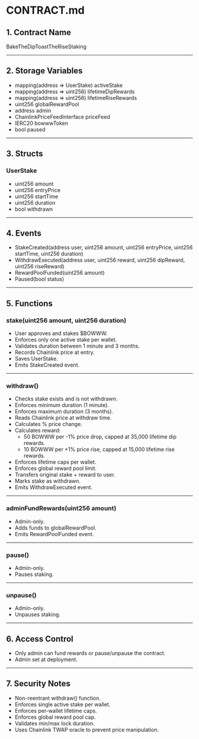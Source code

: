 # CONTRACT.md

## 1. Contract Name
BakeTheDipToastTheRiseStaking

---

## 2. Storage Variables

- mapping(address => UserStake) activeStake
- mapping(address => uint256) lifetimeDipRewards
- mapping(address => uint256) lifetimeRiseRewards
- uint256 globalRewardPool
- address admin
- ChainlinkPriceFeedInterface priceFeed
- IERC20 bowwwToken
- bool paused

---

## 3. Structs

### UserStake
- uint256 amount
- uint256 entryPrice
- uint256 startTime
- uint256 duration
- bool withdrawn

---

## 4. Events

- StakeCreated(address user, uint256 amount, uint256 entryPrice, uint256 startTime, uint256 duration)
- WithdrawExecuted(address user, uint256 reward, uint256 dipReward, uint256 riseReward)
- RewardPoolFunded(uint256 amount)
- Paused(bool status)

---

## 5. Functions

### stake(uint256 amount, uint256 duration)
- User approves and stakes $BOWWW.
- Enforces only one active stake per wallet.
- Validates duration between 1 minute and 3 months.
- Records Chainlink price at entry.
- Saves UserStake.
- Emits StakeCreated event.

---

### withdraw()
- Checks stake exists and is not withdrawn.
- Enforces minimum duration (1 minute).
- Enforces maximum duration (3 months).
- Reads Chainlink price at withdraw time.
- Calculates % price change.
- Calculates reward:
  - 50 BOWWW per -1% price drop, capped at 35,000 lifetime dip rewards.
  - 10 BOWWW per +1% price rise, capped at 15,000 lifetime rise rewards.
- Enforces lifetime caps per wallet.
- Enforces global reward pool limit.
- Transfers original stake + reward to user.
- Marks stake as withdrawn.
- Emits WithdrawExecuted event.

---

### adminFundRewards(uint256 amount)
- Admin-only.
- Adds funds to globalRewardPool.
- Emits RewardPoolFunded event.

---

### pause()
- Admin-only.
- Pauses staking.

---

### unpause()
- Admin-only.
- Unpauses staking.

---

## 6. Access Control
- Only admin can fund rewards or pause/unpause the contract.
- Admin set at deployment.

---

## 7. Security Notes
- Non-reentrant withdraw() function.
- Enforces single active stake per wallet.
- Enforces per-wallet lifetime caps.
- Enforces global reward pool cap.
- Validates min/max lock duration.
- Uses Chainlink TWAP oracle to prevent price manipulation.
